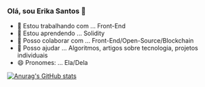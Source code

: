 ### Olá, sou Erika Santos 👋

- 🔭 Estou trabalhando com ... Front-End
- 🌱 Estou aprendendo ... Solidity 
- 👯 Posso colaborar com ... Front-End/Open-Source/Blockchain
- 🤔 Posso ajudar ... Algoritmos, artigos sobre tecnologia, projetos individuais
- 😄 Pronomes: ... Ela/Dela


[![Anurag's GitHub stats](https://github-readme-stats.vercel.app/api?username=esantosdev)](https://github.com/esantosdev/github-readme-stats)

